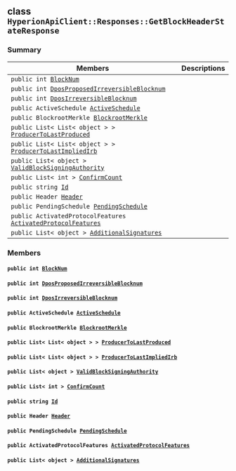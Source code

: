 ## class `HyperionApiClient::Responses::GetBlockHeaderStateResponse` 

### Summary

 Members                        | Descriptions                                
--------------------------------|---------------------------------------------
`public int `[`BlockNum`](#class_hyperion_api_client_1_1_responses_1_1_get_block_header_state_response_1a5c75360929c5cb4353443f5c28de94dd) | 
`public int `[`DposProposedIrreversibleBlocknum`](#class_hyperion_api_client_1_1_responses_1_1_get_block_header_state_response_1aef771b4c01aeded220577ccb5095d993) | 
`public int `[`DposIrreversibleBlocknum`](#class_hyperion_api_client_1_1_responses_1_1_get_block_header_state_response_1a9dfad86d930e9306f5ceb60824f55a7e) | 
`public ActiveSchedule `[`ActiveSchedule`](#class_hyperion_api_client_1_1_responses_1_1_get_block_header_state_response_1a1f217eb11890d27e78d579a1e9657b10) | 
`public BlockrootMerkle `[`BlockrootMerkle`](#class_hyperion_api_client_1_1_responses_1_1_get_block_header_state_response_1a684f33542ef43c6ec125f3fc715199c9) | 
`public List< List< object > > `[`ProducerToLastProduced`](#class_hyperion_api_client_1_1_responses_1_1_get_block_header_state_response_1a6db8d435900aba71dea956666a7e5be2) | 
`public List< List< object > > `[`ProducerToLastImpliedIrb`](#class_hyperion_api_client_1_1_responses_1_1_get_block_header_state_response_1ac4d0410bc4cb4e067d6da6bea17b1d80) | 
`public List< object > `[`ValidBlockSigningAuthority`](#class_hyperion_api_client_1_1_responses_1_1_get_block_header_state_response_1a9144eec641e66200fc0eceb12ffbcdf2) | 
`public List< int > `[`ConfirmCount`](#class_hyperion_api_client_1_1_responses_1_1_get_block_header_state_response_1ad81974046ed79ee3b76758e8875f62ca) | 
`public string `[`Id`](#class_hyperion_api_client_1_1_responses_1_1_get_block_header_state_response_1a186291c875988107b7ace745ea84d4ec) | 
`public Header `[`Header`](#class_hyperion_api_client_1_1_responses_1_1_get_block_header_state_response_1aaab4745fbbb8ab6511c16c6ae5a3138e) | 
`public PendingSchedule `[`PendingSchedule`](#class_hyperion_api_client_1_1_responses_1_1_get_block_header_state_response_1accfbdba41a0ec2500fe9b5ca34288f88) | 
`public ActivatedProtocolFeatures `[`ActivatedProtocolFeatures`](#class_hyperion_api_client_1_1_responses_1_1_get_block_header_state_response_1a7bb2455d889b2071edce4e3e6943f8b6) | 
`public List< object > `[`AdditionalSignatures`](#class_hyperion_api_client_1_1_responses_1_1_get_block_header_state_response_1a308d74ad18bd545c867eb9a13e79f336) | 

### Members

#### `public int `[`BlockNum`](#class_hyperion_api_client_1_1_responses_1_1_get_block_header_state_response_1a5c75360929c5cb4353443f5c28de94dd) 

#### `public int `[`DposProposedIrreversibleBlocknum`](#class_hyperion_api_client_1_1_responses_1_1_get_block_header_state_response_1aef771b4c01aeded220577ccb5095d993) 

#### `public int `[`DposIrreversibleBlocknum`](#class_hyperion_api_client_1_1_responses_1_1_get_block_header_state_response_1a9dfad86d930e9306f5ceb60824f55a7e) 

#### `public ActiveSchedule `[`ActiveSchedule`](#class_hyperion_api_client_1_1_responses_1_1_get_block_header_state_response_1a1f217eb11890d27e78d579a1e9657b10) 

#### `public BlockrootMerkle `[`BlockrootMerkle`](#class_hyperion_api_client_1_1_responses_1_1_get_block_header_state_response_1a684f33542ef43c6ec125f3fc715199c9) 

#### `public List< List< object > > `[`ProducerToLastProduced`](#class_hyperion_api_client_1_1_responses_1_1_get_block_header_state_response_1a6db8d435900aba71dea956666a7e5be2) 

#### `public List< List< object > > `[`ProducerToLastImpliedIrb`](#class_hyperion_api_client_1_1_responses_1_1_get_block_header_state_response_1ac4d0410bc4cb4e067d6da6bea17b1d80) 

#### `public List< object > `[`ValidBlockSigningAuthority`](#class_hyperion_api_client_1_1_responses_1_1_get_block_header_state_response_1a9144eec641e66200fc0eceb12ffbcdf2) 

#### `public List< int > `[`ConfirmCount`](#class_hyperion_api_client_1_1_responses_1_1_get_block_header_state_response_1ad81974046ed79ee3b76758e8875f62ca) 

#### `public string `[`Id`](#class_hyperion_api_client_1_1_responses_1_1_get_block_header_state_response_1a186291c875988107b7ace745ea84d4ec) 

#### `public Header `[`Header`](#class_hyperion_api_client_1_1_responses_1_1_get_block_header_state_response_1aaab4745fbbb8ab6511c16c6ae5a3138e) 

#### `public PendingSchedule `[`PendingSchedule`](#class_hyperion_api_client_1_1_responses_1_1_get_block_header_state_response_1accfbdba41a0ec2500fe9b5ca34288f88) 

#### `public ActivatedProtocolFeatures `[`ActivatedProtocolFeatures`](#class_hyperion_api_client_1_1_responses_1_1_get_block_header_state_response_1a7bb2455d889b2071edce4e3e6943f8b6) 

#### `public List< object > `[`AdditionalSignatures`](#class_hyperion_api_client_1_1_responses_1_1_get_block_header_state_response_1a308d74ad18bd545c867eb9a13e79f336) 

